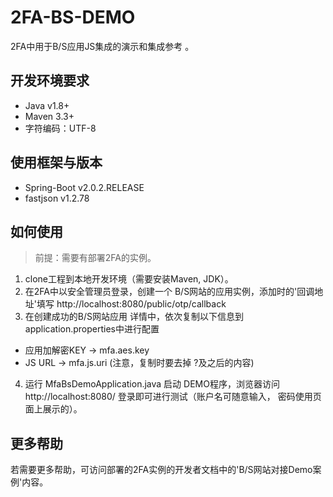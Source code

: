 # 2FA-BS-DEMO
2FA中用于B/S应用JS集成的演示和集成参考 。

## 开发环境要求
- Java  v1.8+
- Maven 3.3+
- 字符编码：UTF-8

## 使用框架与版本
- Spring-Boot  v2.0.2.RELEASE
- fastjson v1.2.78


## 如何使用
> 前提：需要有部署2FA的实例。
1. clone工程到本地开发环境（需要安装Maven, JDK）。
2. 在2FA中以安全管理员登录，创建一个 B/S网站的应用实例，添加时的'回调地址'填写 http://localhost:8080/public/otp/callback
3. 在创建成功的B/S网站应用 详情中，依次复制以下信息到application.properties中进行配置
- 应用加解密KEY    ->  mfa.aes.key
- JS URL                ->  mfa.js.uri  (注意，复制时要去掉 ?及之后的内容)
4. 运行 MfaBsDemoApplication.java 启动 DEMO程序，浏览器访问 http://localhost:8080/ 登录即可进行测试（账户名可随意输入，
密码使用页面上展示的）。     


## 更多帮助
若需要更多帮助，可访问部署的2FA实例的开发者文档中的'B/S网站对接Demo案例'内容。
      